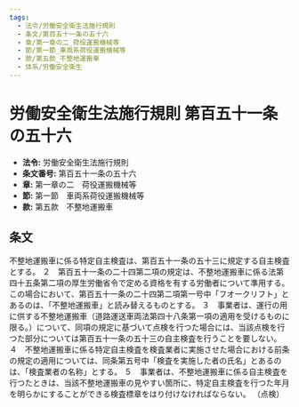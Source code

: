 ```yaml
---
tags:
  - 法令/労働安全衛生法施行規則
  - 条文/第百五十一条の五十六
  - 章/第一章の二_荷役運搬機械等
  - 節/第一節_車両系荷役運搬機械等
  - 款/第五款_不整地運搬車
  - 体系/労働安全衛生
---
```

# 労働安全衛生法施行規則 第百五十一条の五十六

- **法令:** 労働安全衛生法施行規則
- **条文番号:** 第百五十一条の五十六
- **章:** 第一章の二　荷役運搬機械等
- **節:** 第一節　車両系荷役運搬機械等
- **款:** 第五款　不整地運搬車

## 条文
不整地運搬車に係る特定自主検査は、第百五十一条の五十三に規定する自主検査とする。
２　第百五十一条の二十四第二項の規定は、不整地運搬車に係る法第四十五条第二項の厚生労働省令で定める資格を有する労働者について準用する。この場合において、第百五十一条の二十四第二項第一号中「フオークリフト」とあるのは、「不整地運搬車」と読み替えるものとする。
３　事業者は、運行の用に供する不整地運搬車（道路運送車両法第四十八条第一項の適用を受けるものに限る。）について、同項の規定に基づいて点検を行つた場合には、当該点検を行つた部分については第百五十一条の五十三の自主検査を行うことを要しない。
４　不整地運搬車に係る特定自主検査を検査業者に実施させた場合における前条の規定の適用については、同条第五号中「検査を実施した者の氏名」とあるのは、「検査業者の名称」とする。
５　事業者は、不整地運搬車に係る自主検査を行つたときは、当該不整地運搬車の見やすい箇所に、特定自主検査を行つた年月を明らかにすることができる検査標章をはり付けなければならない。
（点検）

